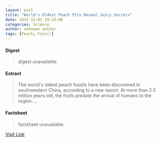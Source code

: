 ```yaml
---
layout: post
title: "World's Oldest Peach Pits Reveal Juicy Secrets"
date: 2015-12-01 19:23:00
categories: Science
author: unknown author
tags: [Peach, Fossil]
---
```



#### Digest
>digest unavailable

#### Extract
>The world's oldest peach fossils have been discovered in southwestern China, according to a new report. At more than 2.5 million years old, the fruits predate the arrival of humans to the region....

#### Factsheet
>factsheet unavailable

[Visit Link](http://www.livescience.com/52952-oldest-peach-fossils-discovered.html)


